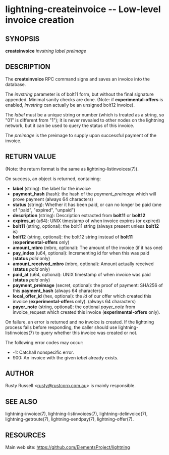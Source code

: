 lightning-createinvoice -- Low-level invoice creation
=====================================================

SYNOPSIS
--------

**createinvoice** *invstring* *label* *preimage*

DESCRIPTION
-----------

The **createinvoice** RPC command signs and saves an invoice into the
database.

The *invstring* parameter is of bolt11 form, but without the final
signature appended.  Minimal sanity checks are done.  (Note: if
**experimental-offers** is enabled, *invstring* can actually be an
unsigned bolt12 invoice).

The *label* must be a unique string or number (which is treated as a
string, so "01" is different from "1"); it is never revealed to other
nodes on the lightning network, but it can be used to query the status
of this invoice.

The *preimage* is the preimage to supply upon successful payment of
the invoice.

RETURN VALUE
------------

(Note: the return format is the same as lightning-listinvoices(7)).

[comment]: # (GENERATE-FROM-SCHEMA-START)
On success, an object is returned, containing:
- **label** (string): the label for the invoice
- **payment_hash** (hash): the hash of the *payment_preimage* which will prove payment (always 64 characters)
- **status** (string): Whether it has been paid, or can no longer be paid (one of "paid", "expired", "unpaid")
- **description** (string): Description extracted from **bolt11** or **bolt12**
- **expires_at** (u64): UNIX timestamp of when invoice expires (or expired)
- **bolt11** (string, optional): the bolt11 string (always present unless **bolt12** is)
- **bolt12** (string, optional): the bolt12 string instead of **bolt11** (**experimental-offers** only)
- **amount_mbro** (mbro, optional): The amount of the invoice (if it has one)
- **pay_index** (u64, optional): Incrementing id for when this was paid (**status** *paid* only)
- **amount_received_mbro** (mbro, optional): Amount actually received (**status** *paid* only)
- **paid_at** (u64, optional): UNIX timestamp of when invoice was paid (**status** *paid* only)
- **payment_preimage** (secret, optional): the proof of payment: SHA256 of this **payment_hash** (always 64 characters)
- **local_offer_id** (hex, optional): the *id* of our offer which created this invoice (**experimental-offers** only). (always 64 characters)
- **payer_note** (string, optional): the optional *payer_note* from invoice_request which created this invoice (**experimental-offers** only).

[comment]: # (GENERATE-FROM-SCHEMA-END)

On failure, an error is returned and no invoice is created. If the
lightning process fails before responding, the caller should use
lightning-listinvoices(7) to query whether this invoice was created or
not.

The following error codes may occur:
- -1: Catchall nonspecific error.
- 900: An invoice with the given *label* already exists.

AUTHOR
------

Rusty Russell <<rusty@rustcorp.com.au>> is mainly responsible.

SEE ALSO
--------

lightning-invoice(7), lightning-listinvoices(7), lightning-delinvoice(7),
lightning-getroute(7), lightning-sendpay(7), lightning-offer(7).

RESOURCES
---------

Main web site: <https://github.com/ElementsProject/lightning>

[comment]: # ( SHA256STAMP:2993e9473c139c86a17099f56de5f0394a07dbe262204111619912d798dfc006)

